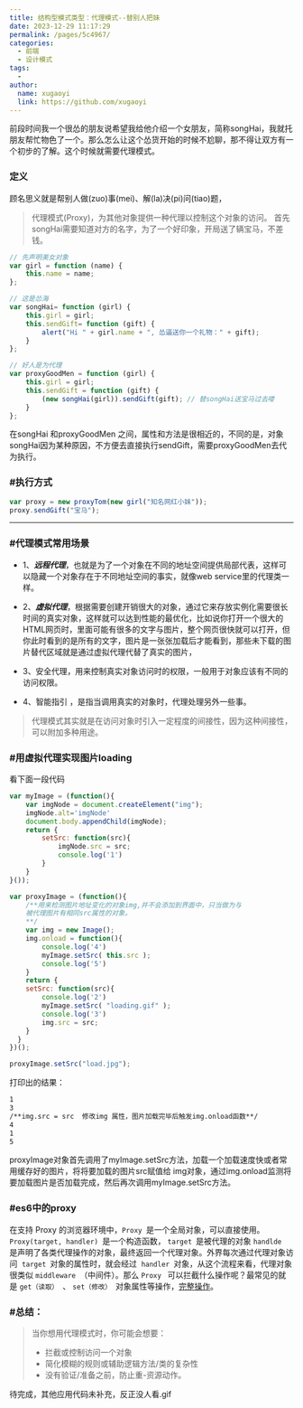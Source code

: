 ```yaml
---
title: 结构型模式类型：代理模式--替别人把妹
date: 2023-12-29 11:17:29
permalink: /pages/5c4967/
categories:
  - 前端
  - 设计模式
tags:
  - 
author: 
  name: xugaoyi
  link: https://github.com/xugaoyi
---
```

前段时间我一个很怂的朋友说希望我给他介绍一个女朋友，简称songHai，我就托朋友帮忙物色了一个。那么怎么让这个怂货开始的时候不尬聊，那不得让双方有一个初步的了解。这个时候就需要代理模式。
### 定义
顾名思义就是帮别人做(zuo)事(mei)、解(la)决(pi)问(tiao)题，
>代理模式(Proxy)，为其他对象提供一种代理以控制这个对象的访问。
首先songHai需要知道对方的名字，为了一个好印象，开局送了辆宝马，不差钱。
```javascript
// 先声明美女对象
var girl = function (name) {
    this.name = name;
};

// 这是怂海
var songHai= function (girl) {
    this.girl = girl;
    this.sendGift= function (gift) {
        alert("Hi " + girl.name + ", 怂逼送你一个礼物：" + gift);
    }
};

// 好人是为代理
var proxyGoodMen = function (girl) {
    this.girl = girl;
    this.sendGift = function (gift) {
        (new songHai(girl)).sendGift(gift); // 替songHai送宝马过去喽
    }
};


```
在songHai 和proxyGoodMen 之间，属性和方法是很相近的，不同的是，对象songHai因为某种原因，不方便去直接执行sendGift，需要proxyGoodMen去代为执行。
### #执行方式
```javascript
var proxy = new proxyTom(new girl("知名网红小妹"));
proxy.sendGift("宝马");
```

-------
### #代理模式常用场景
- 1、***远程代理***，也就是为了一个对象在不同的地址空间提供局部代表，这样可以隐藏一个对象存在于不同地址空间的事实，就像web service里的代理类一样。
- 2、***虚拟代理***，根据需要创建开销很大的对象，通过它来存放实例化需要很长时间的真实对象，这样就可以达到性能的最优化，比如说你打开一个很大的HTML网页时，里面可能有很多的文字与图片，整个网页很快就可以打开，但你此时看到的是所有的文字，图片是一张张加载后才能看到，那些未下载的图片替代区域就是通过虚拟代理代替了真实的图片，

- 3、安全代理，用来控制真实对象访问时的权限，一般用于对象应该有不同的访问权限。
- 4、智能指引 ，是指当调用真实的对象时，代理处理另外一些事。

>代理模式其实就是在访问对象时引入一定程度的间接性，因为这种间接性，可以附加多种用途。

### #用虚拟代理实现图片loading
看下面一段代码
```javascript
var myImage = (function(){
    var imgNode = document.createElement("img");
    imgNode.alt='imgNode'
    document.body.appendChild(imgNode);
    return {
        setSrc: function(src){
            imgNode.src = src;
            console.log('1')
        } 
    }
}());

var proxyImage = (function(){
    /**用来检测图片地址变化的对象img,并不会添加到界面中，只当做为与
    被代理图片有相同src属性的对象。
    **/
    var img = new Image();
    img.onload = function(){
        console.log('4')
        myImage.setSrc( this.src );
        console.log('5')
    }
    return {
    setSrc: function(src){
        console.log('2')
        myImage.setSrc( "loading.gif" );
        console.log('3')
        img.src = src;
    }
  }
})();

proxyImage.setSrc("load.jpg");
```
打印出的结果：
```2
1
3
/**img.src = src  修改img 属性，图片加载完毕后触发img.onload函数**/
4
1
5
```
proxyImage对象首先调用了myImage.setSrc方法，加载一个加载速度快或者常用缓存好的图片，将将要加载的图片src赋值给 img对象，通过img.onload监测将要加载图片是否加载完成，然后再次调用myImage.setSrc方法。

### #es6中的proxy
在支持 Proxy 的浏览器环境中，```Proxy ```是一个全局对象，可以直接使用。 ```Proxy(target, handler) ```是一个构造函数， ```target ```是被代理的对象 ```handlde  ```是声明了各类代理操作的对象，最终返回一个代理对象。外界每次通过代理对象访问  ```target ```对象的属性时，就会经过  ```handler ```对象，从这个流程来看，代理对象很类似  ```middleware ```（中间件）。那么  ```Proxy ``` 可以拦截什么操作呢？最常见的就是  ```get（读取） ```、 ```set（修改） ```对象属性等操作，[完整操作](https://developer.mozilla.org/en-US/docs/Web/JavaScript/Reference/Global_Objects/Proxy)。
### #总结：
>当你想用代理模式时，你可能会想要：
 >- 拦截或控制访问一个对象
>- 简化模糊的规则或辅助逻辑方法/类的复杂性
>- 没有验证/准备之前，防止重-资源动作。

待完成，其他应用代码未补充，反正没人看.gif
